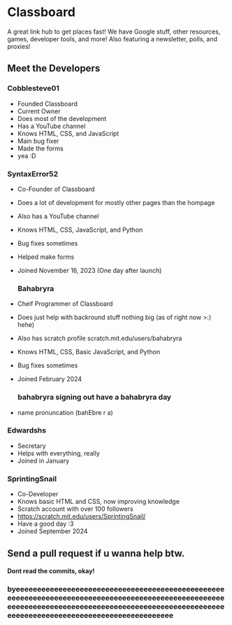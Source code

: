 # Classboard
A great link hub to get places fast! We have Google stuff, other resources, games, developer tools, and more! Also featuring a newsletter, polls, and proxies!

## Meet the Developers

### Cobblesteve01
- Founded Classboard
- Current Owner
- Does most of the development
- Has a YouTube channel
- Knows HTML, CSS, and JavaScript
- Main bug fixer
- Made the forms
- yea :D

### SyntaxError52
- Co-Founder of Classboard
- Does a lot of development for mostly other pages than the hompage
- Also has a YouTube channel
- Knows HTML, CSS, JavaScript, and Python
- Bug fixes sometimes
- Helped make forms
- Joined November 16, 2023 (One day after launch)

  ### Bahabryra
- Cheif Programmer of Classboard
- Does just help with backround stuff nothing big (as of right now >:) hehe) 
- Also has scratch profile scratch.mit.edu/users/bahabryra
- Knows HTML, CSS, Basic JavaScript, and Python
- Bug fixes sometimes
- Joined February 2024
  ### bahabryra signing out have a bahabryra day
- name pronuncation (bahEbre r a)

### Edwardshs
- Secretary
- Helps with everything, really
- Joined in January

### SprintingSnail
- Co-Developer
- Knows basic HTML and CSS, now improving knowledge
- Scratch account with over 100 followers
- https://scratch.mit.edu/users/SprintingSnail/
- Have a good day :3
- Joined September 2024

## Send a pull request if u wanna help btw.
#### Dont read the commits, okay!
### byeeeeeeeeeeeeeeeeeeeeeeeeeeeeeeeeeeeeeeeeeeeeeeeeeeeeeeeeeeeeeeeeeeeeeeeeeeeeeeeeeeeeeeeeeeeeeeeeeeeeeeeeeeeeeeeeeeeeeeeeeeeeeeeeeeeeeeeeeeeeeeeeeeeeeeeeeeeeeeeeeeeeeeeeeeeeeeeeeeeeeeeeeeeeee
